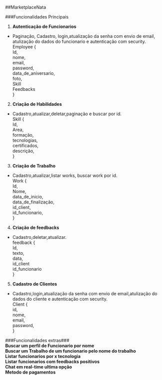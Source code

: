 ##MarketplaceNata


###Funcionalidades Principais
1. **Autenticação de Funcionarios**
  - Paginação, Cadastro, login,atualização da senha com envio de email, atulização do dados do funcionario e autenticação com security.
       <br> Employee {
       <br> Id,
       <br>nome,
       <br> email,
       <br>password,
       <br>data_de_aniversario,
       <br>foto,
       <br> Skill
       <br> Feedbacks
  <br>}

2. **Criação de Habilidades**
  - Cadastro,atualizar,deletar,paginação e buscar por id.
      <br> Skill {
      <br> Id,
      <br> Area,
      <br> formação,
      <br> tecnologias,
      <br> certificados,
      <br> descrição,
<br>}

3. **Criação de Trabalho**
 - Cadastro,atualizar,listar works, buscar work por id.
   <br> Work {
   <br> Id,
   <br> Nome,
   <br> data_de_inicio,
   <br> data_de_finalização,
   <br> id_client,
   <br> id_funcionario,
   <br>}

4. **Criação de feedbacks**
  - Cadastro,deletar,atualizar.
  <br> feedback {
  <br> Id,
  <br> texto,
  <br> data,
  <br> id_client
  <br> id_funcionario
  <br>}

5. **Cadastro de Clientes**
  - Cadastro,login,atualização da senha com envio de email,atulização do dados do cliente e autenticação com security.
  <br> Client {
  <br> id,
  <br> nome,
  <br> email,
  <br> password,
  <br>}

###Funcionalidades extras###
   <br> **Buscar um perfil de Funcionario por nome**
   <br> **Buscar um Trabalho de um funcionario pelo nome do trabalho**
   <br> **Listar funcionarios por x tecnologia**
   <br> **Listar funcionarios com feedbacks positivos**
   <br> **Chat em real-time ultima opção**
   <br> **Metodo de pagamentos**
